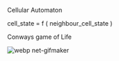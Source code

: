 Cellular Automaton

cell_state = f ( neighbour_cell_state )

Conways game of Life

![webp net-gifmaker](https://user-images.githubusercontent.com/17334660/45975432-db652600-c061-11e8-8269-7b72db1f7cb1.gif)
